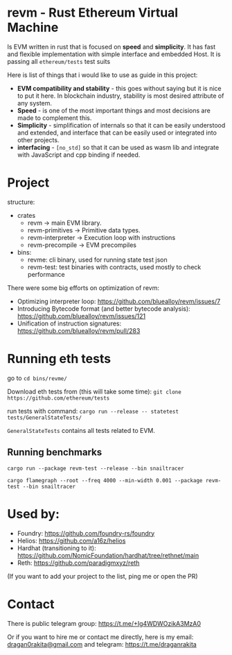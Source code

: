 # revm - Rust Ethereum Virtual Machine

Is EVM written in rust that is focused on **speed** and **simplicity**. It has fast and flexible implementation with simple interface and embedded Host. It is passing all `ethereum/tests` test suits

Here is list of things that i would like to use as guide in this project:
- **EVM compatibility and stability** - this goes without saying but it is nice to put it here. In blockchain industry, stability is most desired attribute of any system.
- **Speed** - is one of the most important things and most decisions are made to complement this.
- **Simplicity** - simplification of internals so that it can be easily understood and extended, and interface that can be easily used or integrated into other projects.
- **interfacing** - `[no_std]` so that it can be used as wasm lib and integrate with JavaScript and cpp binding if needed.


# Project

structure:
* crates
    * revm -> main EVM library.
    * revm-primitives -> Primitive data types.
    * revm-interpreter -> Execution loop with instructions
    * revm-precompile -> EVM precompiles
* bins:
    * revme: cli binary, used for running state test json
    * revm-test: test binaries with contracts, used mostly to check performance

There were some big efforts on optimization of revm:
* Optimizing interpreter loop: https://github.com/bluealloy/revm/issues/7
* Introducing Bytecode format (and better bytecode analysis): https://github.com/bluealloy/revm/issues/121
* Unification of instruction signatures: https://github.com/bluealloy/revm/pull/283 

# Running eth tests

go to `cd bins/revme/`

Download eth tests from (this will take some time): `git clone https://github.com/ethereum/tests`

run tests with command: `cargo run --release -- statetest tests/GeneralStateTests/`

`GeneralStateTests` contains all tests related to EVM.

## Running benchmarks

```shell
cargo run --package revm-test --release --bin snailtracer
```

```shell
cargo flamegraph --root --freq 4000 --min-width 0.001 --package revm-test --bin snailtracer
```

# Used by:

* Foundry: https://github.com/foundry-rs/foundry
* Helios: https://github.com/a16z/helios
* Hardhat (transitioning to it): https://github.com/NomicFoundation/hardhat/tree/rethnet/main
* Reth: https://github.com/paradigmxyz/reth

(If you want to add your project to the list, ping me or open the PR)


# Contact

There is public telegram group: https://t.me/+Ig4WDWOzikA3MzA0

Or if you want to hire me or contact me directly, here is my email: dragan0rakita@gmail.com and telegram: https://t.me/draganrakita
